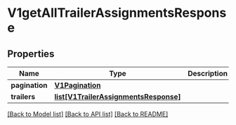 # V1getAllTrailerAssignmentsResponse

## Properties
Name | Type | Description | Notes
------------ | ------------- | ------------- | -------------
**pagination** | [**V1Pagination**](V1Pagination.md) |  | [optional] 
**trailers** | [**list[V1TrailerAssignmentsResponse]**](V1TrailerAssignmentsResponse.md) |  | [optional] 

[[Back to Model list]](../README.md#documentation-for-models) [[Back to API list]](../README.md#documentation-for-api-endpoints) [[Back to README]](../README.md)



